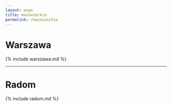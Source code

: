 ```yaml
---
layout: page
title: mazowieckie
permalink: /mazowieckie
---
```


# Warszawa

{% include warszawa.md %}

---

# Radom

{% include radom.md %}
